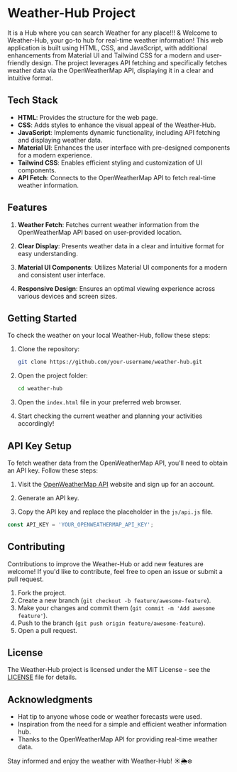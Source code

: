 # Weather-Hub Project

It is a Hub where you can search Weather for any place!!! 
&
Welcome to Weather-Hub, your go-to hub for real-time weather information! This web application is built using HTML, CSS, and JavaScript, with additional enhancements from Material UI and Tailwind CSS for a modern and user-friendly design. The project leverages API fetching and specifically fetches weather data via the OpenWeatherMap API, displaying it in a clear and intuitive format.

## Tech Stack

- **HTML**: Provides the structure for the web page.
- **CSS**: Adds styles to enhance the visual appeal of the Weather-Hub.
- **JavaScript**: Implements dynamic functionality, including API fetching and displaying weather data.
- **Material UI**: Enhances the user interface with pre-designed components for a modern experience.
- **Tailwind CSS**: Enables efficient styling and customization of UI components.
- **API Fetch**: Connects to the OpenWeatherMap API to fetch real-time weather information.

## Features

1. **Weather Fetch**: Fetches current weather information from the OpenWeatherMap API based on user-provided location.

2. **Clear Display**: Presents weather data in a clear and intuitive format for easy understanding.

3. **Material UI Components**: Utilizes Material UI components for a modern and consistent user interface.

4. **Responsive Design**: Ensures an optimal viewing experience across various devices and screen sizes.

## Getting Started

To check the weather on your local Weather-Hub, follow these steps:

1. Clone the repository:

   ```bash
   git clone https://github.com/your-username/weather-hub.git
   ```

2. Open the project folder:

   ```bash
   cd weather-hub
   ```

3. Open the `index.html` file in your preferred web browser.

4. Start checking the current weather and planning your activities accordingly!

## API Key Setup

To fetch weather data from the OpenWeatherMap API, you'll need to obtain an API key. Follow these steps:

1. Visit the [OpenWeatherMap API](https://openweathermap.org/api) website and sign up for an account.

2. Generate an API key.

3. Copy the API key and replace the placeholder in the `js/api.js` file.

```javascript
const API_KEY = 'YOUR_OPENWEATHERMAP_API_KEY';
```

## Contributing

Contributions to improve the Weather-Hub or add new features are welcome! If you'd like to contribute, feel free to open an issue or submit a pull request.

1. Fork the project.
2. Create a new branch (`git checkout -b feature/awesome-feature`).
3. Make your changes and commit them (`git commit -m 'Add awesome feature'`).
4. Push to the branch (`git push origin feature/awesome-feature`).
5. Open a pull request.

## License

The Weather-Hub project is licensed under the MIT License - see the [LICENSE](LICENSE) file for details.

## Acknowledgments

- Hat tip to anyone whose code or weather forecasts were used.
- Inspiration from the need for a simple and efficient weather information hub.
- Thanks to the OpenWeatherMap API for providing real-time weather data.

Stay informed and enjoy the weather with Weather-Hub! ☀️🌦️❄️
